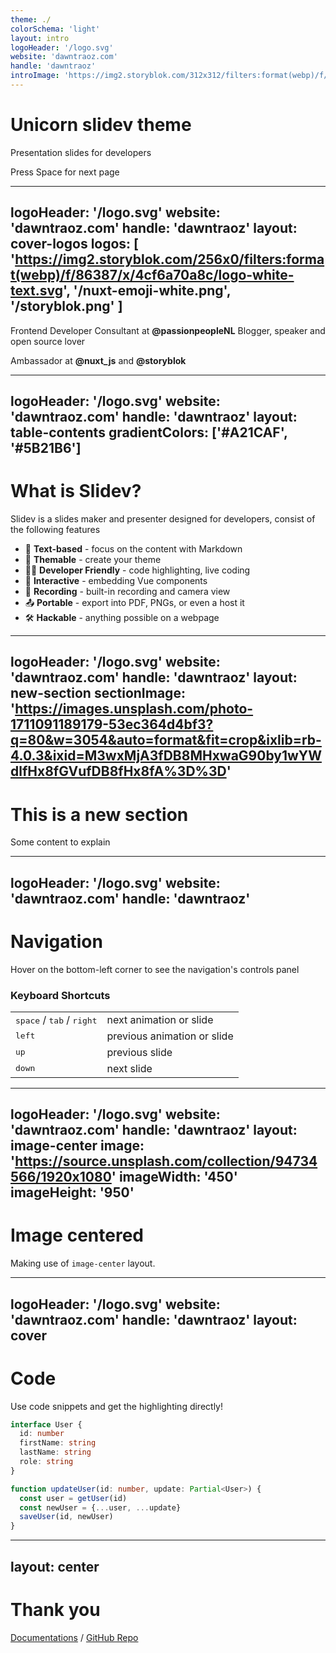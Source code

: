 ```yaml
---
theme: ./
colorSchema: 'light'
layout: intro
logoHeader: '/logo.svg'
website: 'dawntraoz.com'
handle: 'dawntraoz'
introImage: 'https://img2.storyblok.com/312x312/filters:format(webp)/f/79165/400x400/1082ff0d24/dawntraoz-alba-silvente.jpg'
---
```


# Unicorn slidev theme

Presentation slides for developers


<div class="pt-12">
  <span @click="$slidev.nav.next" class="px-2 p-1 rounded cursor-pointer" hover="bg-white bg-opacity-10">
    Press Space for next page <carbon:arrow-right class="inline"/>
  </span>
</div>

---
logoHeader: '/logo.svg'
website: 'dawntraoz.com'
handle: 'dawntraoz'
layout: cover-logos
logos: [
  'https://img2.storyblok.com/256x0/filters:format(webp)/f/86387/x/4cf6a70a8c/logo-white-text.svg',
  '/nuxt-emoji-white.png',
  '/storyblok.png'
]
---

Frontend Developer Consultant at **@passionpeopleNL**
Blogger, speaker and open source lover

Ambassador at **@nuxt_js** and **@storyblok**

---
logoHeader: '/logo.svg'
website: 'dawntraoz.com'
handle: 'dawntraoz'
layout: table-contents
gradientColors: ['#A21CAF', '#5B21B6']
---

# What is Slidev?

Slidev is a slides maker and presenter designed for developers, consist of the following features
  
- 📝 **Text-based** - focus on the content with Markdown
- 🎨 **Themable** - create your theme
- 🧑‍💻 **Developer Friendly** - code highlighting, live coding
- 🤹 **Interactive** - embedding Vue components
- 🎥 **Recording** - built-in recording and camera view
- 📤 **Portable** - export into PDF, PNGs, or even a host it
- 🛠 **Hackable** - anything possible on a webpage

---
logoHeader: '/logo.svg'
website: 'dawntraoz.com'
handle: 'dawntraoz'
layout: new-section
sectionImage: 'https://images.unsplash.com/photo-1711091189179-53ec364d4bf3?q=80&w=3054&auto=format&fit=crop&ixlib=rb-4.0.3&ixid=M3wxMjA3fDB8MHxwaG90by1wYWdlfHx8fGVufDB8fHx8fA%3D%3D'
---

# This is a new section
Some content to explain

<!--
Add some notes to your slides!
-->

---
logoHeader: '/logo.svg'
website: 'dawntraoz.com'
handle: 'dawntraoz'
---

# Navigation

Hover on the bottom-left corner to see the navigation's controls panel

### Keyboard Shortcuts

|     |     |
| --- | --- |
| <kbd>space</kbd> / <kbd>tab</kbd> / <kbd>right</kbd> | next animation or slide |
| <kbd>left</kbd> | previous animation or slide |
| <kbd>up</kbd> | previous slide |
| <kbd>down</kbd> | next slide |

---
logoHeader: '/logo.svg'
website: 'dawntraoz.com'
handle: 'dawntraoz'
layout: image-center
image: 'https://source.unsplash.com/collection/94734566/1920x1080'
imageWidth: '450'
imageHeight: '950'
---

# Image centered

Making use of `image-center` layout.

---
logoHeader: '/logo.svg'
website: 'dawntraoz.com'
handle: 'dawntraoz'
layout: cover
---

# Code

Use code snippets and get the highlighting directly!

```ts
interface User {
  id: number
  firstName: string
  lastName: string
  role: string
}

function updateUser(id: number, update: Partial<User>) {
  const user = getUser(id)
  const newUser = {...user, ...update}  
  saveUser(id, newUser)
}
```

---
layout: center
---

# Thank you

[Documentations](https://sli.dev) / [GitHub Repo](https://github.com/slidevjs/slidev)
